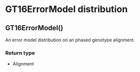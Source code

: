 GT16ErrorModel distribution
===========================
GT16ErrorModel()
----------------

An error model distribution on an phased genotype alignment.



### Return type

- Alignment



